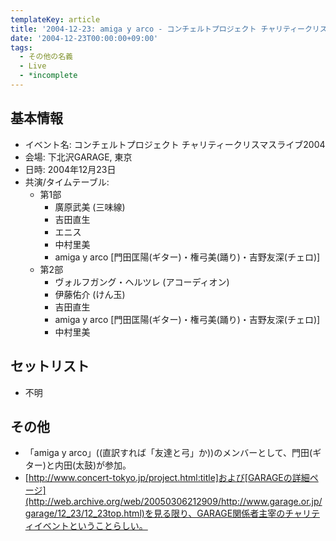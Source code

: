 ```yaml
---
templateKey: article
title: '2004-12-23: amiga y arco - コンチェルトプロジェクト チャリティークリスマスライブ2004 at 下北沢GARAGE'
date: '2004-12-23T00:00:00+09:00'
tags:
  - その他の名義
  - Live
  - *incomplete
---
```

## 基本情報

* イベント名: コンチェルトプロジェクト チャリティークリスマスライブ2004
* 会場: 下北沢GARAGE, 東京
* 日時: 2004年12月23日
* 共演/タイムテーブル:
  * 第1部
    * 廣原武美 (三味線)
    * 吉田直生
    * エニス
    * 中村里美
    * amiga y arco [門田匡陽(ギター)・権弓美(踊り)・吉野友深(チェロ)]
  * 第2部
    * ヴォルフガング・ヘルツレ (アコーディオン)
    * 伊藤佑介 (けん玉)
    * 吉田直生
    * amiga y arco [門田匡陽(ギター)・権弓美(踊り)・吉野友深(チェロ)]
    * 中村里美

## セットリスト

* 不明

## その他

* 「amiga y arco」((直訳すれば「友達と弓」か))のメンバーとして、門田(ギター)と内田(太鼓)が参加。
* [http://www.concert-tokyo.jp/project.html:title]および[GARAGEの詳細ページ](http://web.archive.org/web/20050306212909/http://www.garage.or.jp/garage/12_23/12_23top.html)を見る限り、GARAGE関係者主宰のチャリティイベントということらしい。
